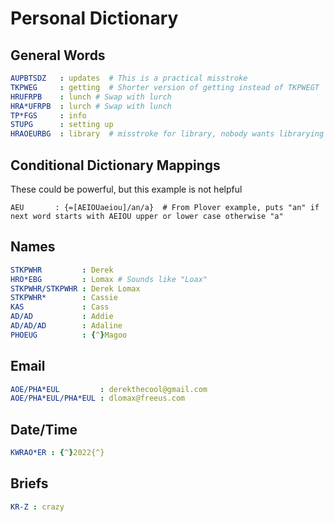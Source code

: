# Personal Dictionary

## General Words

```yaml
AUPBTSDZ   : updates  # This is a practical misstroke
TKPWEG     : getting  # Shorter version of getting instead of TKPWEGT
HRUFRPB    : lunch # Swap with lurch
HRA*UFRPB  : lurch # Swap with lunch
TP*FGS     : info
STUPG      : setting up
HRAOEURBG  : library  # misstroke for library, nobody wants librarying
```

## Conditional Dictionary Mappings

These could be powerful, but this example is not helpful

```bad
AEU       : {=[AEIOUaeiou]/an/a}  # From Plover example, puts "an" if next word starts with AEIOU upper or lower case otherwise "a"
```

## Names

```yaml
STKPWHR         : Derek
HRO*EBG         : Lomax # Sounds like "Loax"
STKPWHR/STKPWHR : Derek Lomax
STKPWHR*        : Cassie
KAS             : Cass
AD/AD           : Addie
AD/AD/AD        : Adaline
PHOEUG          : {^}Magoo
```

## Email

```yaml
AOE/PHA*EUL         : derekthecool@gmail.com
AOE/PHA*EUL/PHA*EUL : dlomax@freeus.com
```

## Date/Time

```yaml
KWRAO*ER : {^}2022{^}
```

## Briefs

```yaml
KR-Z : crazy
```
